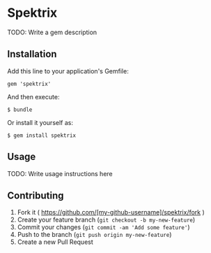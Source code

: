 # Spektrix

TODO: Write a gem description

## Installation

Add this line to your application's Gemfile:

    gem 'spektrix'

And then execute:

    $ bundle

Or install it yourself as:

    $ gem install spektrix

## Usage

TODO: Write usage instructions here

## Contributing

1. Fork it ( https://github.com/[my-github-username]/spektrix/fork )
2. Create your feature branch (`git checkout -b my-new-feature`)
3. Commit your changes (`git commit -am 'Add some feature'`)
4. Push to the branch (`git push origin my-new-feature`)
5. Create a new Pull Request
